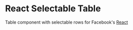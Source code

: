 React Selectable Table
=====================

Table component with selectable rows for Facebook's [React](https://github.com/facebook/react)
